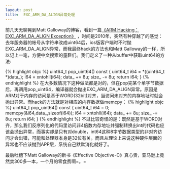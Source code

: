 ```yaml
---
layout: post
title:  EXC_ARM_DA_ALIGN异常处理
---
```


 前几天无聊晃到Matt Galloway的博客，看到一篇[《ARM Hacking：EXC_ARM_DA_ALIGN  Exception》][1] ，时间是2010年，突然有种穿越了的感觉：去年服务器的帐号从字符串改成uint64后，ios版客户端时不时抛EXC_ARM_DA_ALIGN异常，而我最终hack的方法也和Matt Galloway的一样，所以记上一笔，方便中文搜索的童鞋们。我们定义了一种从buffer中获取uint64的方法:

{% highlight objc %}
 uint64_t pop_uint64() const
 {
     uint64_t i64 = *((uint64_t *)data_);
     i64 = xntohll(i64);
     data_ += 8u;
     size_ -= 8u;
     return i64;
 }
{% endhighlight %}
在大多数情况下这种做法都是对的，但在pop完某个单字节数据后，再调用pop_uint64，编译器就会抛出EXC_ARM_DA_ALIGN异常。原因是ARM对于内存的访问是基于WORD(32bit)对齐，当访问未对齐的内存地址时就会抛出异常。而hack的方法就是对相应的内存数据做memcpy：
{% highlight objc %}
uint64_t pop_uint64() const 
{
    uint64_t i64 = 0; 
    memcpy(&i64,data_,sizeof(i64));
    i64 = xntohll(i64); 
    data_ += 8u; 
    size_ -= 8u;
    return i64; 
}
{% endhighlight %}
不过比较奇怪的是：既然是基于WORD对齐，那么我们反序列化的代码里访问非4倍数内存地址并强制转换出int的代码也应该会抛出异常，而事实却是只有对double，int64这种8字节数据类型的非对齐访问才会出错，可能和处理器本身是32位有关。而且从理论上来说这种硬件层面的异常也不应该抛到APP层，系统自己默默消化就好了。

最后吐槽下Matt Galloway的新书《Effective Objective-C》真心贵，亚马逊上竟然卖300多一本，一个月的零食费啊=。=


  [1]: http://www.galloway.me.uk/2010/10/arm-hacking-exc_arm_da_align-exception/